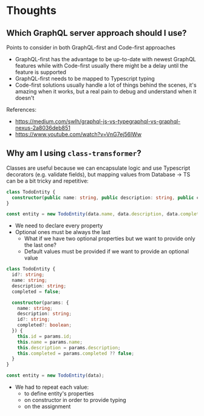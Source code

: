 # Thoughts

## Which GraphQL server approach should I use?

Points to consider in both GraphQL-first and Code-first approaches

- GraphQL-first has the advantage to be up-to-date with newest GraphQL features while with Code-first usually there might be a delay until the feature is supported
- GraphQL-first needs to be mapped to Typescript typing
- Code-first solutions usually handle a lot of things behind the scenes, it's amazing when it works, but a real pain to debug and understand when it doesn't

References:

- https://medium.com/swlh/graphql-js-vs-typegraphql-vs-graphql-nexus-2a8036deb851
- https://www.youtube.com/watch?v=VnG7ej56lWw

## Why am I using `class-transformer`?

Classes are useful because we can encapsulate logic and use Typescript decorators (e.g. validate fields), but mapping values from Database -> TS can be a bit tricky and repetitive:

```ts
class TodoEntity {
  constructor(public name: string, public description: string, public completed: = false, public id?: string) {}
}

const entity = new TodoEntity(data.name, data.description, data.completed, data.id);
```

- We need to declare every property
- Optional ones must be always the last
  - What if we have two optional properties but we want to provide only the last one?
  - Default values must be provided if we want to provide an optional value

```ts
class TodoEntity {
  id?: string;
  name: string;
  description: string;
  completed = false;

  constructor(params: {
    name: string;
    description: string;
    id?: string;
    completed?: boolean;
  }) {
    this.id = params.id;
    this.name = params.name;
    this.description = params.description;
    this.completed = params.completed ?? false;
  }
}

const entity = new TodoEntity(data);
```

- We had to repeat each value:
  - to define entity's properties
  - on constructor in order to provide typing
  - on the assignment
